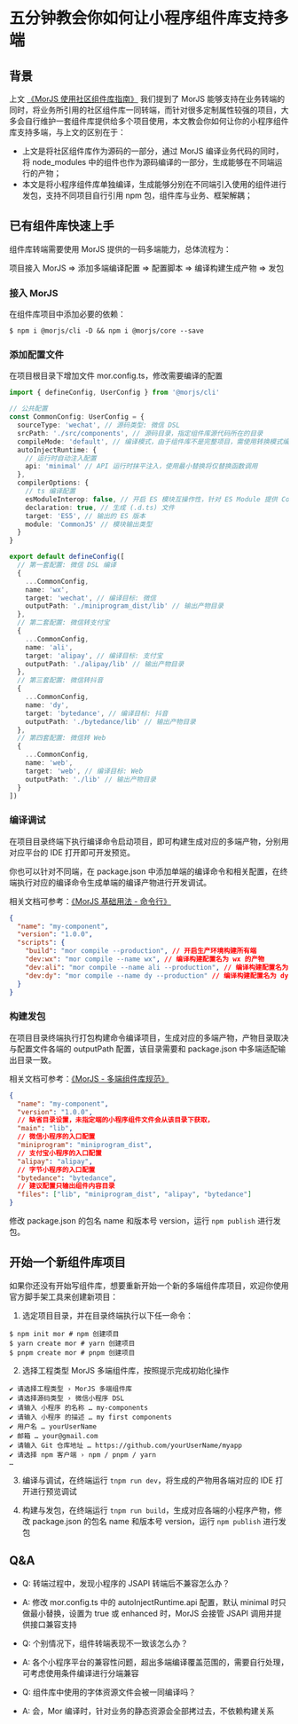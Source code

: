 # 五分钟教会你如何让小程序组件库支持多端

## 背景

上文 [《MorJS 使用社区组件库指南》](https://mor.eleme.io/guides/advance/use-community-component) 我们提到了 MorJS 能够支持在业务转端的同时，将业务所引用的社区组件库一同转端，而针对很多定制属性较强的项目，大多会自行维护一套组件库提供给多个项目使用，本文教会你如何让你的小程序组件库支持多端，与上文的区别在于：

- 上文是将社区组件库作为源码的一部分，通过 MorJS 编译业务代码的同时，将 node_modules 中的组件也作为源码编译的一部分，生成能够在不同端运行的产物；
- 本文是将小程序组件库单独编译，生成能够分别在不同端引入使用的组件进行发包，支持不同项目自行引用 npm 包，组件库与业务、框架解耦；

## 已有组件库快速上手

组件库转端需要使用 MorJS 提供的一码多端能力，总体流程为：

项目接入 MorJS => 添加多端编译配置 => 配置脚本 => 编译构建生成产物 => 发包

### 接入 MorJS

在组件库项目中添加必要的依赖：

```shell
$ npm i @morjs/cli -D && npm i @morjs/core --save
```

### 添加配置文件

在项目根目录下增加文件 mor.config.ts，修改需要编译的配置

```typescript
import { defineConfig, UserConfig } from '@morjs/cli'

// 公共配置
const CommonConfig: UserConfig = {
  sourceType: 'wechat', // 源码类型: 微信 DSL
  srcPath: './src/components', // 源码目录，指定组件库源代码所在的目录
  compileMode: 'default', // 编译模式，由于组件库不是完整项目，需使用转换模式编译
  autoInjectRuntime: {
    // 运行时自动注入配置
    api: 'minimal' // API 运行时抹平注入，使用最小替换将仅替换函数调用
  },
  compilerOptions: {
    // ts 编译配置
    esModuleInterop: false, // 开启 ES 模块互操作性，针对 ES Module 提供 Commonjs 兼容
    declaration: true, // 生成 (.d.ts) 文件
    target: 'ES5', // 输出的 ES 版本
    module: 'CommonJS' // 模块输出类型
  }
}

export default defineConfig([
  // 第一套配置: 微信 DSL 编译
  {
    ...CommonConfig,
    name: 'wx',
    target: 'wechat', // 编译目标: 微信
    outputPath: './miniprogram_dist/lib' // 输出产物目录
  },
  // 第二套配置: 微信转支付宝
  {
    ...CommonConfig,
    name: 'ali',
    target: 'alipay', // 编译目标: 支付宝
    outputPath: './alipay/lib' // 输出产物目录
  },
  // 第三套配置: 微信转抖音
  {
    ...CommonConfig,
    name: 'dy',
    target: 'bytedance', // 编译目标: 抖音
    outputPath: './bytedance/lib' // 输出产物目录
  },
  // 第四套配置: 微信转 Web
  {
    ...CommonConfig,
    name: 'web',
    target: 'web', // 编译目标: Web
    outputPath: './lib' // 输出产物目录
  }
])
```

### 编译调试

在项目目录终端下执行编译命令启动项目，即可构建生成对应的多端产物，分别用对应平台的 IDE 打开即可开发预览。

你也可以针对不同端，在 package.json 中添加单端的编译命令和相关配置，在终端执行对应的编译命令生成单端的编译产物进行开发调试。

相关文档可参考：[《MorJS 基础用法 - 命令行》](https://mor.eleme.io/guides/basic/cli)

```json
{
  "name": "my-component",
  "version": "1.0.0",
  "scripts": {
    "build": "mor compile --production", // 开启生产环境构建所有端
    "dev:wx": "mor compile --name wx", // 编译构建配置名为 wx 的产物
    "dev:ali": "mor compile --name ali --production", // 编译构建配置名为 ali 的产物
    "dev:dy": "mor compile --name dy --production" // 编译构建配置名为 dy 的产物
  }
}
```

### 构建发包

在项目目录终端执行打包构建命令编译项目，生成对应的多端产物，产物目录取决与配置文件各端的 outputPath 配置，该目录需要和 package.json 中多端适配输出目录一致。

相关文档可参考：[《MorJS - 多端组件库规范》](https://mor.eleme.io/specifications/component)

```json
{
  "name": "my-component",
  "version": "1.0.0",
  // 缺省目录设置，未指定端的小程序组件文件会从该目录下获取，
  "main": "lib",
  // 微信小程序的入口配置
  "miniprogram": "miniprogram_dist",
  // 支付宝小程序的入口配置
  "alipay": "alipay",
  // 字节小程序的入口配置
  "bytedance": "bytedance",
  // 建议配置只输出组件内容目录
  "files": ["lib", "miniprogram_dist", "alipay", "bytedance"]
}
```

修改 package.json 的包名 name 和版本号 version，运行 `npm publish` 进行发包。

## 开始一个新组件库项目

如果你还没有开始写组件库，想要重新开始一个新的多端组件库项目，欢迎你使用官方脚手架工具来创建新项目：

1. 选定项目目录，并在目录终端执行以下任一命令：

```shell
$ npm init mor # npm 创建项目
$ yarn create mor # yarn 创建项目
$ pnpm create mor # pnpm 创建项目
```

2. 选择工程类型 MorJS 多端组件库，按照提示完成初始化操作

```shell
✔ 请选择工程类型 › MorJS 多端组件库
✔ 请选择源码类型 › 微信小程序 DSL
✔ 请输入 小程序 的名称 … my-components
✔ 请输入 小程序 的描述 … my first components
✔ 用户名 … yourUserName
✔ 邮箱 … your@gmail.com
✔ 请输入 Git 仓库地址 … https://github.com/yourUserName/myapp
✔ 请选择 npm 客户端 › npm / pnpm / yarn
…
```

3. 编译与调试，在终端运行 `tnpm run dev`，将生成的产物用各端对应的 IDE 打开进行预览调试

4. 构建与发包，在终端运行 `tnpm run build`，生成对应各端的小程序产物，修改 package.json 的包名 name 和版本号 version，运行 `npm publish` 进行发包

## Q&A

- Q: 转端过程中，发现小程序的 JSAPI 转端后不兼容怎么办？
- A: 修改 mor.config.ts 中的 autoInjectRuntime.api 配置，默认 minimal 时只做最小替换，设置为 true 或 enhanced 时，MorJS 会接管 JSAPI 调用并提供接口兼容支持

- Q: 个别情况下，组件转端表现不一致该怎么办？
- A: 各个小程序平台的兼容性问题，超出多端编译覆盖范围的，需要自行处理，可考虑使用条件编译进行分端兼容

- Q: 组件库中使用的字体资源文件会被一同编译吗？
- A: 会，Mor 编译时，针对业务的静态资源会全部拷过去，不依赖构建关系
